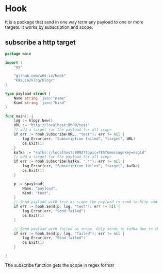 # Hook

It is a package that send in one way term any payload to one or more targets.
It works by subscription and scope.

## subscribe a http target

```go
package main

import (
    "os"

    "github.com/w6d-io/hook"
    "k8s.io/klog/klogr"
)

type payload struct {
    Name string `json:"name"`
    Kind string `json:"kind"`
}

func main() {
    log := klogr.New()
    URL := "http://localhost:8080/test"
    // add a target for the payload for all scope
    if err := hook.Subscribe(URL, "test"); err != nil {
        log.Error(err, "Subscription failed", "target", URL)
        os.Exit(1)
    }
    kafka := "kafka://localhost:9092?topic=TEST&messagekey=msgid"
    // add a target for the payload for all scope
    if err := hook.Subscribe(kafka, ".*"); err != nil {
        log.Error(err, "Subscription failed", "target", kafka)
        os.Exit(1)
    }

    p := &payload{
        Name: "payload",
        Kind: "test",
    }
    // Send payload with test as scope the payload is send to http and kafka
    if err := hook.Send(p, log, "test"); err != nil {
        log.Error(err, "Send failed")
        os.Exit(1)
    }

    // Send payload with failed as scope. Only sends to kafka due to the scope
    if err := hook.Send(p, log, "failed"); err != nil {
        log.Error(err, "Send failed")
        os.Exit(1)
    }

}
```

The subscribe function gets the scope in regex format
